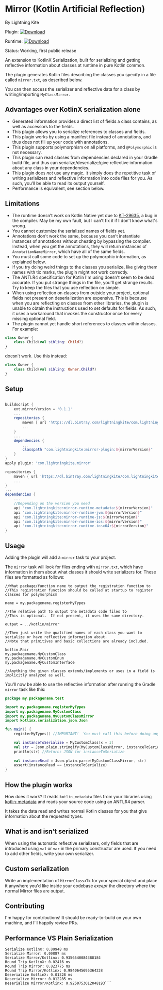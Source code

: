 # Mirror (Kotlin Artificial Reflection)
By Lightning Kite

 Plugin: [ ![Download](https://api.bintray.com/packages/lightningkite/com.lightningkite.krosslin/mirror-plugin/images/download.svg) ](https://bintray.com/lightningkite/com.lightningkite.krosslin/mirror-plugin/_latestVersion) 
 
 Runtime: [ ![Download](https://api.bintray.com/packages/lightningkite/com.lightningkite.krosslin/mirror-runtime/images/download.svg) ](https://bintray.com/lightningkite/com.lightningkite.krosslin/mirror-runtime/_latestVersion)

Status: Working, first public release

An extension to KotlinX Serialization, built for serializing and getting reflective information about classes at runtime in pure Kotlin common.

The plugin generates Kotlin files describing the classes you specify in a file called `mirror.txt`, as described below.

You can then access the serializer and reflective data for a class by writing/importing `MyClassMirror`.

## Advantages over KotlinX serialization alone

- Generated information provides a direct list of fields a class contains, as well as accessors to the fields.
- This plugin allows you to serialize references to classes and fields.
- This plugin works by using a manifest file instead of annotations, and thus does not fill up your code with annotations.
- This plugin supports polymorphism on all platforms, and `@Polymorphic` is not necessary.
- This plugin can read classes from dependencies declared in your Gradle build file, and thus can serialize/deserialize/give reflective information about any class in your dependencies.
- This plugin does *not* use any magic.  It simply does the repetitive task of writing serializers and reflective information into code files for you.  As such, you'll be able to read its output yourself.
- Performance is equivalent, see section below.

## Limitations

- The runtime doesn't work on Kotlin Native yet due to [KT-29635](https://youtrack.jetbrains.com/issue/KT-29635), a bug in the compiler.  May be my own fault, but I can't fix it if I don't know what's wrong.
- You cannot customize the serialized names of fields yet.
- Annotations don't work the same, because you can't instantiate instances of annotations without cheating by bypassing the compiler.  Instead, when you get the annotations, they will return instances of `AnnotationNameMirror`, which have all of the same fields.
- You must call some code to set up the polymorphic information, as explained below.
- If you try doing weird things to the classes you serialize, like giving them names with tic marks, the plugin might not work correctly.
- The ANTLR4 specification for Kotlin I'm using doesn't seem to be dead accurate.  If you put strange things in the file, you'll get strange results.  Try to keep the files that you use reflection on simple.
- When using reflection on classes from outside your project, optional fields not present on deserialization are expensive.  This is because when you are reflecting on classes from other libraries, the plugin is unable to obtain the instructions used to set defaults for fields.  As such, it uses a workaround that invokes the constructor once for every missing optional field.  
- The plugin cannot yet handle short references to classes within classes.  For example:

```kotlin
class Owner {
    class Child(val sibling: Child?)
}
```

doesn't work.  Use this instead:

```kotlin
class Owner {
    class Child(val sibling: Owner.Child?)
}
```


## Setup

```groovy

buildscript {
    ext.mirrorVersion = '0.1.1'
    ...
    repositories {
        maven { url 'https://dl.bintray.com/lightningkite/com.lightningkite.krosslin' }
        ...
    }
    ...
    dependencies {
        ...
        classpath "com.lightningkite:mirror-plugin:${mirrorVersion}"
    }
}
apply plugin: 'com.lightningkite.mirror'

repositories {
    maven { url 'https://dl.bintray.com/lightningkite/com.lightningkite.krosslin' }
    ...
}
...
dependencies {
    ...
    //Depending on the version you need
    api "com.lightningkite:mirror-runtime-metadata:${mirrorVersion}"
    api "com.lightningkite:mirror-runtime-jvm:${mirrorVersion}"
    api "com.lightningkite:mirror-runtime-js:${mirrorVersion}"
    api "com.lightningkite:mirror-runtime-ios:${mirrorVersion}"
    api "com.lightningkite:mirror-runtime-iosx64:${mirrorVersion}"
}
```

## Usage

Adding the plugin will add a `mirror` task to your project.

The `mirror` task will look for files ending with `mirror.txt`, which have information in them about what classes it should write serializers for.  These files are formatted as follows:

```text
//What package/function name to output the registration function to
//This registration function should be called at startup to register classes for polymorphism

name = my.packagename.registerMyTypes

//The relative path to output the metadata code files to
//This is optional.  If not present, it uses the same directory.

output = ../kotlin/mirror

//Then just write the qualified names of each class you want to serialize or have reflective information about.
//Note that primitives and basic collections are already included.

kotlin.Pair
my.packagename.MyCustomClass
my.packagename.MyCustomEnum
my.packagename.MyCustomInterface

//Anything the given classes extends/implements or uses in a field is implicitly analyzed as well.

```

You'll now be able to use the reflective information after running the Gradle `mirror` task like this:

```kotlin
package my.packagename.test

import my.packagename.registerMyTypes
import my.packagename.MyCustomClass
import my.packagename.MyCustomClassMirror
import kotlinx.serialization.json.Json

fun main() {
    registerMyTypes() //IMPORTANT!  You must call this before doing any serialization.

    val instanceToSerialize = MyCustomClass(x = 3)
    val str = Json.plain.stringify(MyCustomClassMirror, instanceToSerialize)
    println(str) //Returns JSON for instanceToSerialize
    
    val instanceRead = Json.plain.parse(MyCustomClassMirror, str)
    assert(instanceRead == instanceToSerialize)
}
```

## How the plugin works

How does it work?  It reads `kotlin_metadata` files from your libraries using [kotlin-metadata](https://github.com/Takhion/kotlin-metadata) and reads your source code using an ANTLR4 parser.

It takes the data read and writes normal Kotlin classes for you that give information about the requested types. 

## What is and isn't serialized

When using the automatic reflective serializers, only fields that are introduced using `val` or `var` in the primary constructor are used.  If you need to add other fields, write your own serializer.


## Custom serialization

Write an implementation of `MirrorClass<T>` for your special object and place it anywhere you'd like inside your codebase *except* the directory where the normal Mirror files are output.


## Contributing

I'm happy for contributions!  It should be ready-to-build on your own machine, and I'll happily review PRs.


## Performance VS Plain Serialization

```
Serialize KotlinX: 0.00948 ms
Serialize Mirror: 0.00887 ms
Serialize Mirror/Kotlinx: 0.9356540084388184
Round Trip KotlinX: 0.02416 ms
Round Trip Mirror: 0.023775 ms
Round Trip Mirror/Kotlinx: 0.9840645695364238
Deserialize KotlinX: 0.01328 ms
Deserialize Mirror: 0.012285 ms
Deserialize Mirror/Kotlinx: 0.9250753012048193```